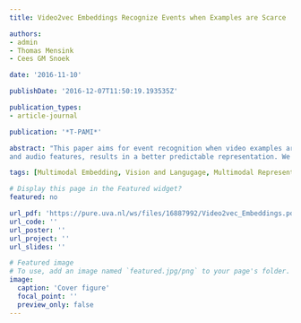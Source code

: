 ```yaml
---
title: Video2vec Embeddings Recognize Events when Examples are Scarce

authors:
- admin
- Thomas Mensink
- Cees GM Snoek

date: '2016-11-10'

publishDate: '2016-12-07T11:50:19.193535Z'

publication_types:
- article-journal

publication: '*T-PAMI*'

abstract: "This paper aims for event recognition when video examples are scarce or even completely absent. The key in such a challenging setting is a semantic video representation. Rather than building the representation from individual attribute detectors and their annotations, we propose to learn the entire representation from freely available web videos and their descriptions using an embedding between video features and term vectors. In our proposed embedding, which we call Video2vec, the correlations between the words are utilized to learn a more effective representation by optimizing a joint objective balancing descriptiveness and predictability. We show how learning the Video2vec using a multimodal predictability loss, including appearance, motion
and audio features, results in a better predictable representation. We also propose an event specific variant of Video2vec to learn a more accurate representation for the words, which are indicative of the event, by introducing a term sensitive descriptiveness loss. Our experiments on three challenging collections of web videos from the NIST TRECVID Multimedia Event Detection and Columbia Consumer Videos datasets demonstrate: i) the advantages of Video2vec over representations using attributes or alternative embeddings, ii) the benefit of fusing video modalities by an embedding over common strategies, iii) the complementarity of term sensitive descriptiveness and multimodal predictability for event recognition. By its ability to improve predictability of present day audio-visual video features, while at the same time maximizing their semantic descriptiveness, Video2vec leads to state-of-the-art accuracy for both few- and zero-example recognition of events in video"

tags: [Multimodal Embedding, Vision and Langugage, Multimodal Representation]

# Display this page in the Featured widget?
featured: no

url_pdf: 'https://pure.uva.nl/ws/files/16887992/Video2vec_Embeddings.pdf'
url_code: ''
url_poster: ''
url_project: ''
url_slides: ''

# Featured image
# To use, add an image named `featured.jpg/png` to your page's folder.
image:
  caption: 'Cover figure'
  focal_point: ''
  preview_only: false
---
```

